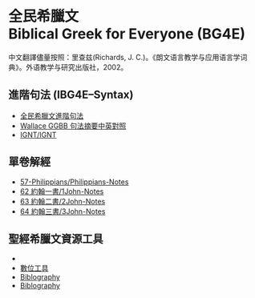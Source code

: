 # 全民希臘文<br>Biblical Greek for Everyone (BG4E)

中文翻譯儘量按照：里查兹(Richards, J. C.)。《朗文语言教学与应用语言学词典》。外语教学与研究出版社，2002。



 

## 進階句法 (IBG4E–Syntax)
- [全民希臘文進階句法](Syntax/IBG4E-Syntax.md)
- [Wallace GGBB 句法摘要中英對照](GGBB/GGBB.md)
- [IGNT/IGNT](IGNT/IGNT.md)


## 單卷解經
- [57-Philippians/Philippians-Notes](57-Philippians/Philippians-Notes.md)
- [62 約翰一書/1John-Notes](62%20%E7%B4%84%E7%BF%B0%E4%B8%80%E6%9B%B8/1John-Notes.md)
- [63 約翰二書/2John-Notes](63%20%E7%B4%84%E7%BF%B0%E4%BA%8C%E6%9B%B8/2John-Notes.md)
- [64 約翰三書/3John-Notes](64%20%E7%B4%84%E7%BF%B0%E4%B8%89%E6%9B%B8/3John-Notes.md)


## 聖經希臘文資源工具
-  [](%E5%8F%83%E8%80%83%E6%9B%B8%E7%9B%AE.md)
- [數位工具](%E6%95%B8%E4%BD%8D%E5%B7%A5%E5%85%B7.md)
- [Biblography](Biblography.md)
- [Biblography](Biblography.md)

